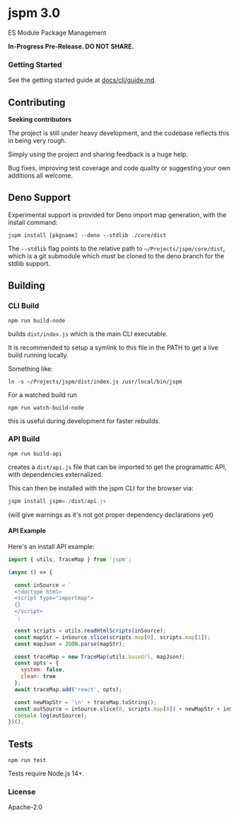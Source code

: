 # jspm 3.0

ES Module Package Management

**In-Progress Pre-Release. DO NOT SHARE.**

### Getting Started

See the getting started guide at [docs/cli/guide.md](docs/cli/guide.md).

## Contributing

**Seeking contributors**

The project is still under heavy development, and the codebase reflects this in being very rough.

Simply using the project and sharing feedback is a huge help.

Bug fixes, improving test coverage and code quality or suggesting your own additions all welcome.

## Deno Support

Experimental support is provided for Deno import map generation, with the install command:

```
jspm install [pkgname] --deno --stdlib ./core/dist
```

The `--stdlib` flag points to the relative path to `~/Projects/jspm/core/dist`, which is a git submodule which must be cloned to the deno branch for the stdlib support.

## Building

### CLI Build

```
npm run build-node
```

builds `dist/index.js` which is the main CLI executable.

It is recommended to setup a symlink to this file in the PATH to get a live build running locally.

Something like:

```
ln -s ~/Projects/jspm/dist/index.js /usr/local/bin/jspm
```

For a watched build run

```
npm run watch-build-node
```

this is useful during development for faster rebuilds.

### API Build

```
npm run build-api
```

creates a `dist/api.js` file that can be imported to get the programattic API, with dependencies externalized.

This can then be installed with the jspm CLI for the browser via:

```js
jspm install jspm=./dist/api.js
```

(will give warnings as it's not got proper dependency declarations yet)

#### API Example

Here's an install API example:

```js
import { utils, TraceMap } from 'jspm';

(async () => {

  const inSource = `
  <!doctype html>
  <script type="importmap">
  {}
  </script>
  `;

  const scripts = utils.readHtmlScripts(inSource);
  const mapStr = inSource.slice(scripts.map[0], scripts.map[1]);
  const mapJson = JSON.parse(mapStr);

  const traceMap = new TraceMap(utils.baseUrl, mapJson);
  const opts = {
    system: false,
    clean: true
  };
  await traceMap.add('react', opts);

  const newMapStr = '\n' + traceMap.toString();
  const outSource = inSource.slice(0, scripts.map[0]) + newMapStr + inSource.slice(scripts.map[1]);
  console.log(outSource);
})();

```

## Tests

```
npm run test
```

Tests require Node.js 14+.

### License

Apache-2.0
